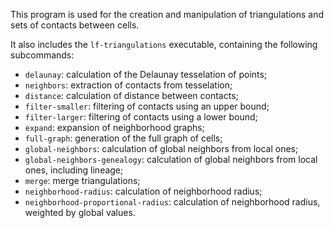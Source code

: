 This program is used for the creation and manipulation of triangulations and sets of contacts between cells.

It also includes the `lf-triangulations` executable, containing the following subcommands:

- `delaunay`: calculation of the Delaunay tesselation of points;
- `neighbors`: extraction of contacts from tesselation;
- `distance`: calculation of distance between contacts;
- `filter-smaller`: filtering of contacts using an upper bound;
- `filter-larger`: filtering of contacts using a lower bound;
- `expand`: expansion of neighborhood graphs;
- `full-graph`: generation of the full graph of cells;
- `global-neighbors`: calculation of global neighbors from local ones;
- `global-neighbors-genealogy`: calculation of global neighbors from local ones, including lineage;
- `merge`: merge triangulations;
- `neighborhood-radius`: calculation of neighborhood radius;
- `neighborhood-proportional-radius`: calculation of neighborhood radius, weighted by global values.
